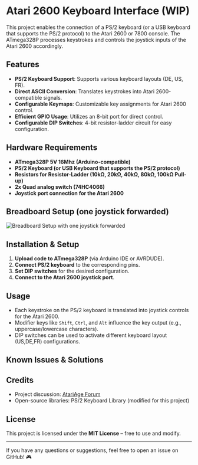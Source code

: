 # Atari 2600 Keyboard Interface (WIP)

This project enables the connection of a PS/2 keyboard (or a USB keyboard that supports the PS/2 protocol) to the Atari 2600 or 7800 console. The ATmega328P processes keystrokes and controls the joystick inputs of the Atari 2600 accordingly.

## Features
- **PS/2 Keyboard Support**: Supports various keyboard layouts (DE, US, FR).
- **Direct ASCII Conversion**: Translates keystrokes into Atari 2600-compatible signals.
- **Configurable Keymaps**: Customizable key assignments for Atari 2600 control.
- **Efficient GPIO Usage**: Utilizes an 8-bit port for direct control.
- **Configurable DIP Switches**: 4-bit resistor-ladder circuit for easy configuration.

## Hardware Requirements
- **ATmega328P 5V 16Mhz (Arduino-compatible)**
- **PS/2 Keyboard (or USB Keyboard that supports the PS/2 protocol)**
- **Resistors for Resistor-Ladder (10kΩ, 20kΩ, 40kΩ, 80kΩ, 100kΩ Pull-up)**
- **2x Quad analog switch (74HC4066)**
- **Joystick port connection for the Atari 2600**

## Breadboard Setup (one joystick forwarded)
![Breadboard Setup with one joystick forwarded](https://github.com/Al-Nafuur/Keyboard-2600/blob/main/docs/Breadboard_v3.png)


## Installation & Setup
1. **Upload code to ATmega328P** (via Arduino IDE or AVRDUDE).
2. **Connect PS/2 keyboard** to the corresponding pins.
3. **Set DIP switches** for the desired configuration.
4. **Connect to the Atari 2600 joystick port**.

## Usage
- Each keystroke on the PS/2 keyboard is translated into joystick controls for the Atari 2600.
- Modifier keys like `Shift`, `Ctrl`, and `Alt` influence the key output (e.g., uppercase/lowercase characters).
- DIP switches can be used to activate different keyboard layout (US,DE,FR) configurations.

## Known Issues & Solutions

## Credits
- Project discussion: [AtariAge Forum](https://forums.atariage.com/topic/380359-keyboard-interface-for-the-atari-2600/)
- Open-source libraries: PS/2 Keyboard Library (modified for this project)

## License
This project is licensed under the **MIT License** – free to use and modify.

---
If you have any questions or suggestions, feel free to open an issue on GitHub! 🎮


